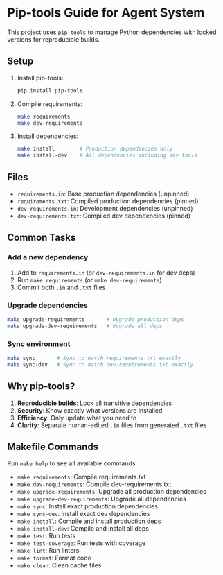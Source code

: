 # Pip-tools Guide for Agent System

This project uses `pip-tools` to manage Python dependencies with locked versions for reproducible builds.

## Setup

1. Install pip-tools:
   ```bash
   pip install pip-tools
   ```

2. Compile requirements:
   ```bash
   make requirements
   make dev-requirements
   ```

3. Install dependencies:
   ```bash
   make install        # Production dependencies only
   make install-dev    # All dependencies including dev tools
   ```

## Files

- `requirements.in`: Base production dependencies (unpinned)
- `requirements.txt`: Compiled production dependencies (pinned)
- `dev-requirements.in`: Development dependencies (unpinned)
- `dev-requirements.txt`: Compiled dev dependencies (pinned)

## Common Tasks

### Add a new dependency

1. Add to `requirements.in` (or `dev-requirements.in` for dev deps)
2. Run `make requirements` (or `make dev-requirements`)
3. Commit both `.in` and `.txt` files

### Upgrade dependencies

```bash
make upgrade-requirements       # Upgrade production deps
make upgrade-dev-requirements   # Upgrade all deps
```

### Sync environment

```bash
make sync       # Sync to match requirements.txt exactly
make sync-dev   # Sync to match dev-requirements.txt exactly
```

## Why pip-tools?

1. **Reproducible builds**: Lock all transitive dependencies
2. **Security**: Know exactly what versions are installed
3. **Efficiency**: Only update what you need to
4. **Clarity**: Separate human-edited `.in` files from generated `.txt` files

## Makefile Commands

Run `make help` to see all available commands:

- `make requirements`: Compile requirements.txt
- `make dev-requirements`: Compile dev-requirements.txt
- `make upgrade-requirements`: Upgrade all production dependencies
- `make upgrade-dev-requirements`: Upgrade all dependencies
- `make sync`: Install exact production dependencies
- `make sync-dev`: Install exact dev dependencies
- `make install`: Compile and install production deps
- `make install-dev`: Compile and install all deps
- `make test`: Run tests
- `make test-coverage`: Run tests with coverage
- `make lint`: Run linters
- `make format`: Format code
- `make clean`: Clean cache files